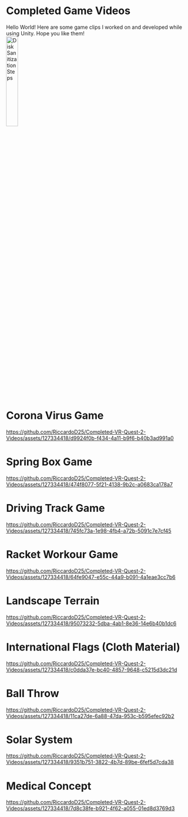 # Completed Game Videos

Hello World! Here are some game clips I worked on and developed while using Unity. Hope you like them!
<br />
<img src="https://imgur.com/ZS6Oj7x.png" height="25%" width="25%" alt="Disk Sanitization Steps"/>
<br />
# Corona Virus Game
https://github.com/RiccardoD25/Completed-VR-Quest-2-Videos/assets/127334418/d9924f0b-f434-4a11-b9f6-b40b3ad991a0
# Spring Box Game
https://github.com/RiccardoD25/Completed-VR-Quest-2-Videos/assets/127334418/474f8077-5f21-4138-9b2c-a0683ca178a7
# Driving Track Game
https://github.com/RiccardoD25/Completed-VR-Quest-2-Videos/assets/127334418/745fc73a-1e98-4fb4-a72b-5091c7e7cf45
# Racket Workour Game
https://github.com/RiccardoD25/Completed-VR-Quest-2-Videos/assets/127334418/64fe9047-e55c-44a9-b091-4a1eae3cc7b6
# Landscape Terrain
https://github.com/RiccardoD25/Completed-VR-Quest-2-Videos/assets/127334418/95073232-5dba-4ab1-8e36-14e6b40b1dc6
# International Flags (Cloth Material)
https://github.com/RiccardoD25/Completed-VR-Quest-2-Videos/assets/127334418/c0dda37e-bc40-4857-9648-c5215d3dc21d
# Ball Throw
https://github.com/RiccardoD25/Completed-VR-Quest-2-Videos/assets/127334418/11ca27de-6a88-47da-953c-b595efec92b2
# Solar System
https://github.com/RiccardoD25/Completed-VR-Quest-2-Videos/assets/127334418/9351b751-3822-4b7d-89be-6fef5d7cda38
# Medical Concept
https://github.com/RiccardoD25/Completed-VR-Quest-2-Videos/assets/127334418/7d8c38fe-b921-4f62-a055-01ed8d3769d3

















